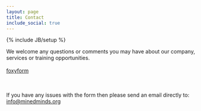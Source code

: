 ```yaml
---
layout: page
title: Contact
include_social: true
---
```

{% include JB/setup %}

<section id="research" class="centered">

We welcome any questions or comments you may have about our company, services or training opportunities.<br><br>
<a id="foxyform_embed_link_727238" href="http://www.foxyform.com/">foxyform</a>
<script type="text/javascript">
(function(d, t){
   var g = d.createElement(t),
       s = d.getElementsByTagName(t)[0];
   g.src = "http://www.foxyform.com/js.php?id=727238&sec_hash=0309a820318&width=350px";
   s.parentNode.insertBefore(g, s);
}(document, "script"));
</script>
<br><br>
If you have any issues with the form then please send an email directly to: <a href="mailto:info@minedminds.org">info@minedminds.org</a>

</section>
